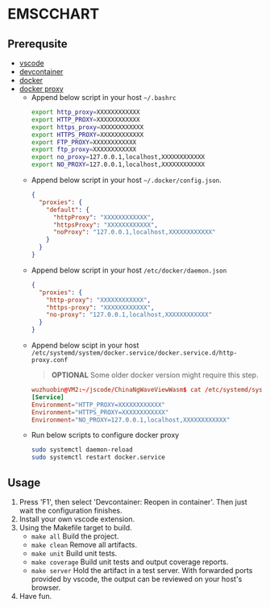 # EMSCCHART


## Prerequsite

* [vscode](https://code.visualstudio.com/)
* [devcontainer](https://code.visualstudio.com/docs/devcontainers/containers)
* [docker](https://www.docker.com/get-started/)
* [docker proxy](https://docs.docker.com/network/proxy/)
    * Append below script in your host `~/.bashrc`
        ```bash
        export http_proxy=XXXXXXXXXXXX
        export HTTP_PROXY=XXXXXXXXXXXX
        export https_proxy=XXXXXXXXXXXX
        export HTTPS_PROXY=XXXXXXXXXXXX
        export FTP_PROXY=XXXXXXXXXXXX
        export ftp_proxy=XXXXXXXXXXXX
        export no_proxy=127.0.0.1,localhost,XXXXXXXXXXXX
        export NO_PROXY=127.0.0.1,localhost,XXXXXXXXXXXX

        ```
    * Append below script in your host `~/.docker/config.json`.
      ```json
      {
        "proxies": {
          "default": {
            "httpProxy": "XXXXXXXXXXXX",
            "httpsProxy": "XXXXXXXXXXXX",
            "noProxy": "127.0.0.1,localhost,XXXXXXXXXXXX"
          }
        }
      }
      ```
    * Append below script in your host `/etc/docker/daemon.json`
      ```json
      {
        "proxies": {
          "http-proxy": "XXXXXXXXXXXX",
          "https-proxy": "XXXXXXXXXXXX",
          "no-proxy": "127.0.0.1,localhost,XXXXXXXXXXXX"
        }
      }
      ```
    * Append below scipt in your host `/etc/systemd/system/docker.service/docker.service.d/http-proxy.conf`
        > **OPTIONAL** Some older docker version might require this step.
        ```conf
        wuzhuobin@VM2:~/jscode/ChinaNgWaveViewWasm$ cat /etc/systemd/system/docker.service.d/http-proxy.conf
        [Service]
        Environment="HTTP_PROXY=XXXXXXXXXXXX"
        Environment="HTTPS_PROXY=XXXXXXXXXXXX"
        Environment="NO_PROXY=127.0.0.1,localhost,XXXXXXXXXXXX"
        ```
    * Run below scripts to configure docker proxy
        ```bash
        sudo systemctl daemon-reload
        sudo systemctl restart docker.service
        ```


## Usage
1. Press 'F1', then select 'Devcontainer: Reopen in container'. Then just wait
    the configuration finishes.
2. Install your own vscode extension.
3. Using the Makefile target to build.
    * `make all` Build the project.
    * `make clean` Remove all artifacts.
    * `make unit` Build unit tests.
    * `make coverage` Build unit tests and output coverage reports.
    * `make server` Hold the artifact in a test server. With forwarded ports
      provided by vscode, the output can be reviewed on your host's browser.
4. Have fun.
